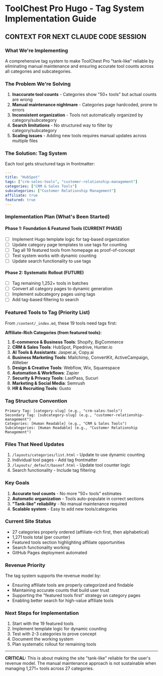 # ToolChest Pro Hugo - Tag System Implementation Guide

## CONTEXT FOR NEXT CLAUDE CODE SESSION

### What We're Implementing
A comprehensive tag system to make ToolChest Pro "tank-like" reliable by eliminating manual maintenance and ensuring accurate tool counts across all categories and subcategories.

### The Problem We're Solving
1. **Inaccurate tool counts** - Categories show "50+ tools" but actual counts are wrong
2. **Manual maintenance nightmare** - Categories page hardcoded, prone to errors
3. **Inconsistent organization** - Tools not automatically organized by category/subcategory
4. **Search limitations** - No structured way to filter by category/subcategory
5. **Scaling issues** - Adding new tools requires manual updates across multiple files

### The Solution: Tag System
Each tool gets structured tags in frontmatter:
```yaml
---
title: "HubSpot"
tags: ["crm-sales-tools", "customer-relationship-management"]
categories: ["CRM & Sales Tools"]
subcategories: ["Customer Relationship Management"]
affiliate: true
featured: true
---
```

### Implementation Plan (What's Been Started)

#### Phase 1: Foundation & Featured Tools (CURRENT PHASE)
- [ ] Implement Hugo template logic for tag-based organization
- [ ] Update category page templates to use tags for counting
- [ ] Tag all 19 featured tools from homepage as proof-of-concept
- [ ] Test system works with dynamic counting
- [ ] Update search functionality to use tags

#### Phase 2: Systematic Rollout (FUTURE)
- [ ] Tag remaining 1,252+ tools in batches
- [ ] Convert all category pages to dynamic generation
- [ ] Implement subcategory pages using tags
- [ ] Add tag-based filtering to search

### Featured Tools to Tag (Priority List)
From `/content/_index.md`, these 19 tools need tags first:

**Affiliate-Rich Categories (from featured tools):**
1. **E-commerce & Business Tools**: Shopify, BigCommerce
2. **CRM & Sales Tools**: HubSpot, Pipedrive, Hunter.io  
3. **AI Tools & Assistants**: Jasper.ai, Copy.ai
4. **Business Marketing Tools**: Mailchimp, ConvertKit, ActiveCampaign, AWeber
5. **Design & Creative Tools**: Webflow, Wix, Squarespace
6. **Automation & Workflows**: Zapier
7. **Security & Privacy Tools**: LastPass, Sucuri
8. **Marketing & Social Media**: Semrush
9. **HR & Recruiting Tools**: Gusto

### Tag Structure Convention
```
Primary Tag: [category-slug] (e.g., "crm-sales-tools")
Secondary Tag: [subcategory-slug] (e.g., "customer-relationship-management")
Categories: [Human Readable] (e.g., "CRM & Sales Tools")
Subcategories: [Human Readable] (e.g., "Customer Relationship Management")
```

### Files That Need Updates
1. `/layouts/categories/list.html` - Update to use dynamic counting
2. Individual tool pages - Add tag frontmatter
3. `/layouts/_default/baseof.html` - Update tool counter logic
4. Search functionality - Include tag filtering

### Key Goals
1. **Accurate tool counts** - No more "50+ tools" estimates
2. **Automatic organization** - Tools auto-populate in correct sections
3. **"Tank-like" reliability** - No manual maintenance required
4. **Scalable system** - Easy to add new tools/categories

### Current Site Status
- 27 categories properly ordered (affiliate-rich first, then alphabetical)
- 1,271 tools total (per counter)
- Featured tools section highlighting affiliate opportunities
- Search functionality working
- GitHub Pages deployment automated

### Revenue Priority
The tag system supports the revenue model by:
- Ensuring affiliate tools are properly categorized and findable
- Maintaining accurate counts that build user trust
- Supporting the "featured tools first" strategy on category pages
- Enabling better search for high-value affiliate tools

### Next Steps for Implementation
1. Start with the 19 featured tools
2. Implement template logic for dynamic counting
3. Test with 2-3 categories to prove concept
4. Document the working system
5. Plan systematic rollout for remaining tools

---

**CRITICAL:** This is about making the site "tank-like" reliable for the user's revenue model. The manual maintenance approach is not sustainable when managing 1,271+ tools across 27 categories.